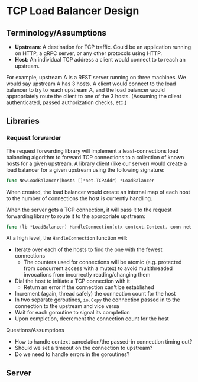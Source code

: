 # TCP Load Balancer Design

## Terminology/Assumptions

- **Upstream**: A destination for TCP traffic. Could be an application running on HTTP, a gRPC server, or any other protocols using HTTP.
- **Host**: An individual TCP address a client would connect to to reach an upstream.

For example, upstream A is a REST server running on three machines. We would say upstream A has 3 hosts. A client would connect to the load balancer to try to reach upstream A, and the load balancer would appropriately route the client to one of the 3 hosts. (Assuming the client authenticated, passed authorization checks, etc.)

## Libraries

### Request forwarder

The request forwarding library will implement a least-connections load balancing algorithm to forward TCP connections to a collection of known hosts for a given upstream. A library client (like our server) would create a load balancer for a given upstream using the following signature:

```go
func NewLoadBalancer(hosts []*net.TCPAddr) *LoadBalancer
```

When created, the load balancer would create an internal map of each host to the number of connections the host is currently handling.

When the server gets a TCP connection, it will pass it to the request forwarding library to route it to the appropriate upstream:

```go
func (lb *LoadBalancer) HandleConnection(ctx context.Context, conn net.TCPConn) error
```

At a high level, the `HandleConnection` function will:

- Iterate over each of the hosts to find the one with the fewest connections
    - The counters used for connections will be atomic (e.g. protected from concurrent access with a mutex) to avoid multithreaded invocations from incorrectly reading/changing them
- Dial the host to initiate a TCP connection with it
    - Return an error if the connection can't be established
- Increment (again, thread safely) the connection count for the host
- In two separate goroutines, `io.Copy` the connection passed in to the connection to the upstream and vice versa
- Wait for each goroutine to signal its completion
- Upon completion, decrement the connection count for the host

Questions/Assumptions

- How to handle context cancelation/the passed-in connection timing out?
- Should we set a timeout on the connection to upstream?
- Do we need to handle errors in the goroutines?

## Server

